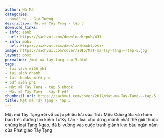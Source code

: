 ```yaml
---
author: Hà Mã
categories:
- Huyền bí - Giả Tưởng
description: Mật mã Tây Tạng - tập 5
download_links:
- info: epub
  url: https://sachvui.com/download/epub/431
- info: mobi
  url: https://sachvui.com/download/mobi/2512
image: https://sachvui.com/cover/2015/Mat-ma-Tay-Tang---tap-5.jpg
layout: post
permalink: /mat-ma-tay-tang-tap-5.html
tags:
- tải sách miễn phí
- tải sách nhanh
- tải ebooks miễn phí
- pdf miễn phí
- Mật mã Tây Tạng - tập 5 ebook
- Mật mã Tây Tạng - tập 5 pdf
thumbnail_url: https://sachvui.com/cover/2015/Mat-ma-Tay-Tang---tap-5.jpg
title: Mật mã Tây Tạng - tập 5
---
```


 <div class="item-desc text-justify"> <p>Mật mã Tây Tạng nói về cuộc phiêu lưu của Trác Mộc Cường Ba và nhóm bạn trên đường tìm kiếm Tử Kỳ Lân - loài chó dũng mãnh nhất thế giới thuộc chủng loại Tạng Ngao, đã bị vướng vào cuộc tranh giành kho báu ngàn năm của Phật giáo Tây Tạng</p> </div>
